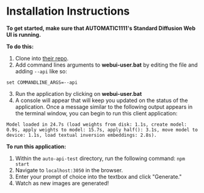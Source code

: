 # Installation Instructions

**To get started, make sure that AUTOMATIC1111's Standard Diffusion Web UI is running.**

**To do this:**
1. Clone into [their repo](https://github.com/AUTOMATIC1111/stable-diffusion-webui).
2. Add command lines arguments to **webui-user.bat** by editing the file and adding `--api` like so:

```
set COMMANDLINE_ARGS=--api
```

3. Run the application by clicking on **webui-user.bat**
4. A console will appear that will keep you updated on the status of the application. Once a message similar to the following output appears in the terminal window, you can begin to run this client application:

```
Model loaded in 24.7s (load weights from disk: 1.1s, create model: 0.9s, apply weights to model: 15.7s, apply half(): 3.1s, move model to device: 1.1s, load textual inversion embeddings: 2.8s).
```

**To run this application:**
1. Within the `auto-api-test` directory, run the following command: `npm start`
2. Navigate to `localhost:3050` in the browser.
3. Enter your prompt of choice into the textbox and click "Generate."
4. Watch as new images are generated!
